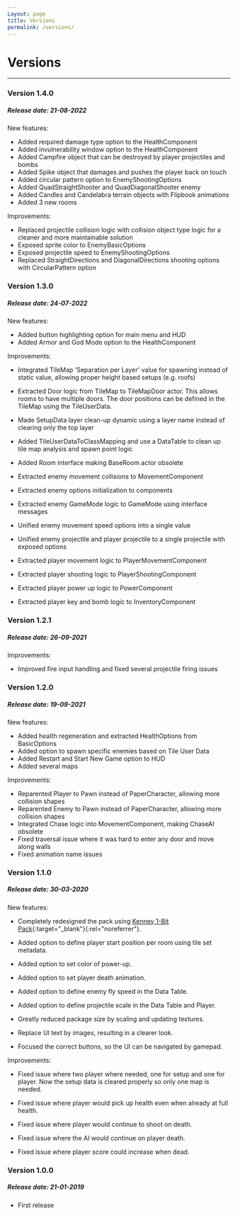 ```yaml
---
Layout: page
title: Versions
permalink: /versions/
---
```


# Versions

***

### Version 1.4.0

##### Release date: 21-08-2022

New features:

* Added required damage type option to the HealthComponent
* Added invulnerability window option to the HealthComponent
* Added Campfire object that can be destroyed by player projectiles and bombs
* Added Spike object that damages and pushes the player back on touch
* Added circular pattern option to EnemyShootingOptions
* Added QuadStraightShooter and QuadDiagonalShooter enemy
* Added Candles and Candelabra terrain objects with Flipbook animations
* Added 3 new rooms

Improvements:

* Replaced projectile collision logic with collision object type logic for a cleaner and more maintainable solution
* Exposed sprite color to EnemyBasicOptions
* Exposed projectile speed to EnemyShootingOptions
* Replaced StraightDirections and DiagonalDirections shooting options with CircularPattern option

### Version 1.3.0

##### Release date: 24-07-2022

New features:

* Added button highlighting option for main menu and HUD
* Added Armor and God Mode option to the HealthComponent

Improvements:

* Integrated TileMap 'Separation per Layer' value for spawning instead of static value, allowing proper height based setups (e.g. roofs)
* Extracted Door logic from TileMap to TileMapDoor actor. This allows rooms to have multiple doors. The door positions can be defined in the TileMap using the TileUserData.
* Made SetupData layer clean-up dynamic using a layer name instead of clearing only the top layer
* Added TileUserDataToClassMapping and use a DataTable to clean up tile map analysis and spawn point logic
* Added Room interface making BaseRoom actor obsolete

* Extracted enemy movement collisions to MovementComponent
* Extracted enemy options initialization to components
* Extracted enemy GameMode logic to GameMode using interface messages
* Unified enemy movement speed options into a single value
* Unified enemy projectile and player projectile to a single projectile with exposed options

* Extracted player movement logic to PlayerMovementComponent
* Extracted player shooting logic to PlayerShootingComponent
* Extracted player power up logic to PowerComponent
* Extracted player key and bomb logic to InventoryComponent

### Version 1.2.1

##### Release date: 26-09-2021

Improvements:

* Improved fire input handling and fixed several projectile firing issues

### Version 1.2.0

##### Release date: 19-09-2021

New features:

* Added health regeneration and extracted HealthOptions from BasicOptions
* Added option to spawn specific enemies based on Tile User Data
* Added Restart and Start New Game option to HUD
* Added several maps

Improvements:

* Reparented Player to Pawn instead of PaperCharacter, allowing more collision shapes
* Reparented Enemy to Pawn instead of PaperCharacter, allowing more collision shapes
* Integrated Chase logic into MovementComponent, making ChaseAI obsolete
* Fixed traversal issue where it was hard to enter any door and move along walls
* Fixed animation name issues

### Version 1.1.0

##### Release date: 30-03-2020

New features:

* Completely redesigned the pack using [Kenney 1-Bit Pack][1-bit]{:target="_blank"}{:rel="noreferrer"}.

* Added option to define player start position per room using tile set metadata.
* Added option to set color of power-up.
* Added option to set player death animation.
* Added option to define enemy fly speed in the Data Table.
* Added option to define projectile scale in the Data Table and Player.

* Greatly reduced package size by scaling and updating textures.
* Replace UI text by images, resulting in a clearer look.
* Focused the correct buttons, so the UI can be navigated by gamepad.

Improvements:

* Fixed issue where two player where needed, one for setup and one for player. Now the setup data is cleared properly so only one map is needed.

* Fixed issue where player would pick up health even when already at full health.
* Fixed issue where player would continue to shoot on death.
* Fixed issue where the AI would continue on player death.
* Fixed issue where player score could increase when dead.

### Version 1.0.0

##### Release date: 21-01-2019

* First release


[1-bit]: https://kenney.nl/assets/bit-pack